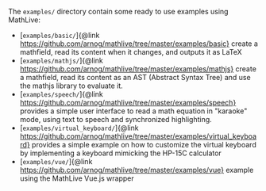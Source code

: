 The `examples/` directory contain some ready to use examples using MathLive:
- [`examples/basic/`]{@link https://github.com/arnog/mathlive/tree/master/examples/basic} 
create a mathfield, read its content when it changes, and outputs it as LaTeX
- [`examples/mathjs/`]{@link https://github.com/arnog/mathlive/tree/master/examples/mathjs} 
create a mathfield, read its content as an AST (Abstract Syntax Tree) and use
the mathjs library to evaluate it.
- [`examples/speech/`]{@link https://github.com/arnog/mathlive/tree/master/examples/speech} 
provides a simple user interface to read a math equation in "karaoke" mode, 
using text to speech and synchronized highlighting.
- [`examples/virtual_keyboard/`]{@link https://github.com/arnog/mathlive/tree/master/examples/virtual_keyboard} 
provides a simple example on how to customize the virtual keyboard by implementing
a keyboard mimicking the HP-15C calculator
- [`examples/vue/`]{@link https://github.com/arnog/mathlive/tree/master/examples/vue} 
example using the MathLive Vue.js wrapper 
